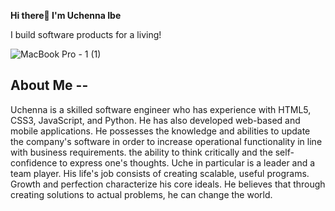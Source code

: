 <strong>Hi there👋 I'm Uchenna Ibe</strong> <br>

I build software products for a living!

![MacBook Pro - 1 (1)](https://user-images.githubusercontent.com/71810923/140911925-59abdac9-92ee-4d29-97db-8bb26897985e.png)


## About Me --
Uchenna is a skilled software engineer who has experience with HTML5, CSS3, JavaScript, and Python. He has also developed web-based and mobile applications. He possesses the knowledge and abilities to update the company's software in order to increase operational functionality in line with business requirements. the ability to think critically and the self-confidence to express one's thoughts. Uche in particular is a leader and a team player. His life's job consists of creating scalable, useful programs. Growth and perfection characterize his core ideals. He believes that through creating solutions to actual problems, he can change the world.






